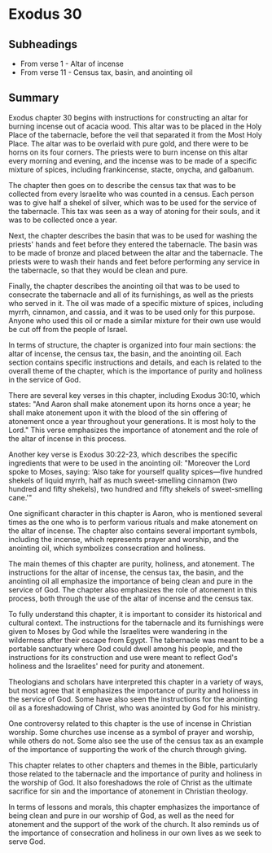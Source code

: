 # Exodus 30

## Subheadings

* From verse 1 - Altar of incense
* From verse 11 - Census tax, basin, and anointing oil

## Summary

Exodus chapter 30 begins with instructions for constructing an altar for burning incense out of acacia wood. This altar was to be placed in the Holy Place of the tabernacle, before the veil that separated it from the Most Holy Place. The altar was to be overlaid with pure gold, and there were to be horns on its four corners. The priests were to burn incense on this altar every morning and evening, and the incense was to be made of a specific mixture of spices, including frankincense, stacte, onycha, and galbanum.

The chapter then goes on to describe the census tax that was to be collected from every Israelite who was counted in a census. Each person was to give half a shekel of silver, which was to be used for the service of the tabernacle. This tax was seen as a way of atoning for their souls, and it was to be collected once a year.

Next, the chapter describes the basin that was to be used for washing the priests' hands and feet before they entered the tabernacle. The basin was to be made of bronze and placed between the altar and the tabernacle. The priests were to wash their hands and feet before performing any service in the tabernacle, so that they would be clean and pure.

Finally, the chapter describes the anointing oil that was to be used to consecrate the tabernacle and all of its furnishings, as well as the priests who served in it. The oil was made of a specific mixture of spices, including myrrh, cinnamon, and cassia, and it was to be used only for this purpose. Anyone who used this oil or made a similar mixture for their own use would be cut off from the people of Israel.

In terms of structure, the chapter is organized into four main sections: the altar of incense, the census tax, the basin, and the anointing oil. Each section contains specific instructions and details, and each is related to the overall theme of the chapter, which is the importance of purity and holiness in the service of God.

There are several key verses in this chapter, including Exodus 30:10, which states: "And Aaron shall make atonement upon its horns once a year; he shall make atonement upon it with the blood of the sin offering of atonement once a year throughout your generations. It is most holy to the Lord." This verse emphasizes the importance of atonement and the role of the altar of incense in this process.

Another key verse is Exodus 30:22-23, which describes the specific ingredients that were to be used in the anointing oil: "Moreover the Lord spoke to Moses, saying: ‘Also take for yourself quality spices—five hundred shekels of liquid myrrh, half as much sweet-smelling cinnamon (two hundred and fifty shekels), two hundred and fifty shekels of sweet-smelling cane.'"

One significant character in this chapter is Aaron, who is mentioned several times as the one who is to perform various rituals and make atonement on the altar of incense. The chapter also contains several important symbols, including the incense, which represents prayer and worship, and the anointing oil, which symbolizes consecration and holiness.

The main themes of this chapter are purity, holiness, and atonement. The instructions for the altar of incense, the census tax, the basin, and the anointing oil all emphasize the importance of being clean and pure in the service of God. The chapter also emphasizes the role of atonement in this process, both through the use of the altar of incense and the census tax.

To fully understand this chapter, it is important to consider its historical and cultural context. The instructions for the tabernacle and its furnishings were given to Moses by God while the Israelites were wandering in the wilderness after their escape from Egypt. The tabernacle was meant to be a portable sanctuary where God could dwell among his people, and the instructions for its construction and use were meant to reflect God's holiness and the Israelites' need for purity and atonement.

Theologians and scholars have interpreted this chapter in a variety of ways, but most agree that it emphasizes the importance of purity and holiness in the service of God. Some have also seen the instructions for the anointing oil as a foreshadowing of Christ, who was anointed by God for his ministry.

One controversy related to this chapter is the use of incense in Christian worship. Some churches use incense as a symbol of prayer and worship, while others do not. Some also see the use of the census tax as an example of the importance of supporting the work of the church through giving.

This chapter relates to other chapters and themes in the Bible, particularly those related to the tabernacle and the importance of purity and holiness in the worship of God. It also foreshadows the role of Christ as the ultimate sacrifice for sin and the importance of atonement in Christian theology.

In terms of lessons and morals, this chapter emphasizes the importance of being clean and pure in our worship of God, as well as the need for atonement and the support of the work of the church. It also reminds us of the importance of consecration and holiness in our own lives as we seek to serve God.